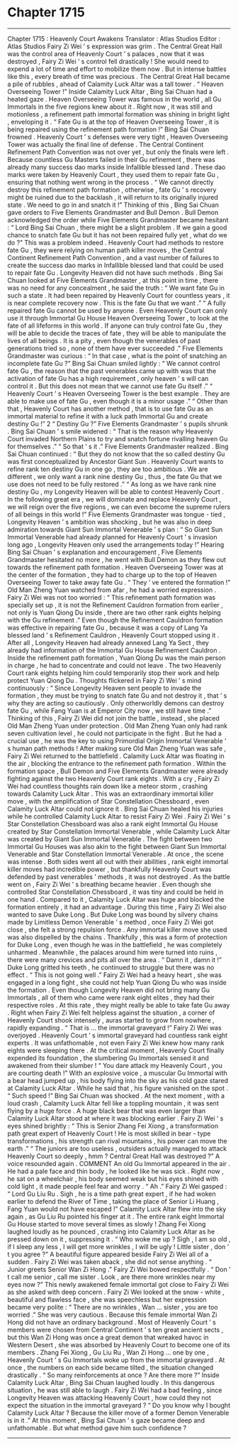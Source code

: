 
# Chapter 1715


---

Chapter 1715 : Heavenly Court Awakens
Translator :
Atlas Studios
Editor :
Atlas Studios
Fairy Zi Wei ’ s expression was grim .
The Central Great Hall was the control area of Heavenly Court ’ s palaces , now that it was destroyed , Fairy Zi Wei ’ s control fell drastically ! She would need to expend a lot of time and effort to mobilize them now .
But in intense battles like this , every breath of time was precious .
The Central Great Hall became a pile of rubbles , ahead of Calamity Luck Altar was a tall tower .
“ Heaven Overseeing Tower !” Inside Calamity Luck Altar , Bing Sai Chuan had a heated gaze .
Heaven Overseeing Tower was famous in the world , all Gu Immortals in the five regions knew about it . Right now , it was still and motionless , a refinement path immortal formation was shining in bright light , enveloping it .
“ Fate Gu is at the top of Heaven Overseeing Tower , it is being repaired using the refinement path formation !” Bing Sai Chuan frowned .
Heavenly Court ’ s defenses were very tight , Heaven Overseeing Tower was actually the final line of defense .
The Central Continent Refinement Path Convention was not over yet , but only the finals were left . Because countless Gu Masters failed in their Gu refinement , there was already many success dao marks inside Infallible blessed land .
These dao marks were taken by Heavenly Court , they used them to repair fate Gu , ensuring that nothing went wrong in the process .
“ We cannot directly destroy this refinement path formation , otherwise , fate Gu ’ s recovery might be ruined due to the backlash , it will return to its originally injured state . We need to go in and snatch it !” Thinking of this , Bing Sai Chuan gave orders to Five Elements Grandmaster and Bull Demon .
Bull Demon acknowledged the order while Five Elements Grandmaster became hesitant : “ Lord Bing Sai Chuan , there might be a slight problem . If we gain a good chance to snatch fate Gu but it has not been repaired fully yet , what do we do ?”
This was a problem indeed .
Heavenly Court had methods to restore fate Gu , they were relying on human path killer moves , the Central Continent Refinement Path Convention , and a vast number of failures to create the success dao marks in Infallible blessed land that could be used to repair fate Gu .
Longevity Heaven did not have such methods .
Bing Sai Chuan looked at Five Elements Grandmaster , at this point in time , there was no need for any concealment , he said the truth : “ We want fate Gu in such a state . It had been repaired by Heavenly Court for countless years , it is near complete recovery now . This is the fate Gu that we want .”
“ A fully repaired fate Gu cannot be used by anyone . Even Heavenly Court can only use it through Immortal Gu House Heaven Overseeing Tower , to look at the fate of all lifeforms in this world . If anyone can truly control fate Gu , they will be able to decide the traces of fate , they will be able to manipulate the lives of all beings . It is a pity , even though the venerables of past generations tried so , none of them have ever succeeded .”
Five Elements Grandmaster was curious : “ In that case , what is the point of snatching an incomplete fate Gu ?”
Bing Sai Chuan smiled lightly : “ We cannot control fate Gu , the reason that the past venerables came up with was that the activation of fate Gu has a high requirement , only heaven ’ s will can control it . But this does not mean that we cannot use fate Gu itself .”
“ Heavenly Court ’ s Heaven Overseeing Tower is the best example . They are able to make use of fate Gu , even though it is a minor usage .”
“ Other than that , Heavenly Court has another method , that is to use fate Gu as an immortal material to refine it with a luck path Immortal Gu and create destiny Gu !”
2
“ Destiny Gu ?” Five Elements Grandmaster ’ s pupils shrunk .
Bing Sai Chuan ’ s smile widened : “ That is the reason why Heavenly Court invaded Northern Plains to try and snatch fortune rivalling heaven Gu for themselves .”
“ So that ’ s it .” Five Elements Grandmaster realized .
Bing Sai Chuan continued : “ But they do not know that the so called destiny Gu was first conceptualized by Ancestor Giant Sun . Heavenly Court wants to refine rank ten destiny Gu in one go , they are too ambitious . We are different , we only want a rank nine destiny Gu , thus , the fate Gu that we use does not need to be fully restored .”
“ As long as we have rank nine destiny Gu , my Longevity Heaven will be able to contest Heavenly Court . In the following great era , we will dominate and replace Heavenly Court , we will reign over the five regions , we can even become the supreme rulers of all beings in this world !”
Five Elements Grandmaster was tongue - tied , Longevity Heaven ’ s ambition was shocking , but he was also in deep admiration towards Giant Sun Immortal Venerable ’ s plan : “ So Giant Sun Immortal Venerable had already planned for Heavenly Court ’ s invasion long ago , Longevity Heaven only used the arrangements today !”
Hearing Bing Sai Chuan ’ s explanation and encouragement , Five Elements Grandmaster hesitated no more , he went with Bull Demon as they flew out towards the refinement path formation .
Heaven Overseeing Tower was at the center of the formation , they had to charge up to the top of Heaven Overseeing Tower to take away fate Gu .
“ They ’ ve entered the formation !” Old Man Zheng Yuan watched from afar , he had a worried expression .
Fairy Zi Wei was not too worried : “ This refinement path formation was specially set up , it is not the Refinement Cauldron formation from earlier , not only is Yuan Qiong Du inside , there are two other rank eights helping with the Gu refinement .”
Even though the Refinement Cauldron formation was effective in repairing fate Gu , because it was a copy of Lang Ya blessed land ’ s Refinement Cauldron , Heavenly Court stopped using it .
After all , Longevity Heaven had already annexed Lang Ya Sect , they already had information of the Immortal Gu House Refinement Cauldron .
Inside the refinement path formation , Yuan Qiong Du was the main person in charge , he had to concentrate and could not leave . The two Heavenly Court rank eights helping him could temporarily stop their work and help protect Yuan Qiong Du .
Thoughts flickered in Fairy Zi Wei ’ s mind continuously : “ Since Longevity Heaven sent people to invade the formation , they must be trying to snatch fate Gu and not destroy it , that ’ s why they are acting so cautiously . Only otherworldly demons can destroy fate Gu , while Fang Yuan is at Emperor City now , we still have time .”
Thinking of this , Fairy Zi Wei did not join the battle , instead , she placed Old Man Zheng Yuan under protection .
Old Man Zheng Yuan only had rank seven cultivation level , he could not participate in the fight . But he had a crucial use , he was the key to using Primordial Origin Immortal Venerable ’ s human path methods !
After making sure Old Man Zheng Yuan was safe , Fairy Zi Wei returned to the battlefield .
Calamity Luck Altar was floating in the air , blocking the entrance to the refinement path formation .
Within the formation space , Bull Demon and Five Elements Grandmaster were already fighting against the two Heavenly Court rank eights .
With a cry , Fairy Zi Wei had countless thoughts rain down like a meteor storm , crashing towards Calamity Luck Altar .
This was an extraordinary immortal killer move , with the amplification of Star Constellation Chessboard , even Calamity Luck Altar could not ignore it .
Bing Sai Chuan healed his injuries while he controlled Calamity Luck Altar to resist Fairy Zi Wei .
Fairy Zi Wei ’ s Star Constellation Chessboard was also a rank eight Immortal Gu House created by Star Constellation Immortal Venerable , while Calamity Luck Altar was created by Giant Sun Immortal Venerable .
The fight between two Immortal Gu Houses was also akin to the fight between Giant Sun Immortal Venerable and Star Constellation Immortal Venerable .
At once , the scene was intense .
Both sides went all out with their abilities , rank eight immortal killer moves had incredible power , but thankfully Heavenly Court was defended by past venerables ’ methods , it was not destroyed .
As the battle went on , Fairy Zi Wei ’ s breathing became heavier .
Even though she controlled Star Constellation Chessboard , it was tiny and could be held in one hand . Compared to it , Calamity Luck Altar was huge and blocked the formation entirely , it had an advantage .
During this time , Fairy Zi Wei also wanted to save Duke Long .
But Duke Long was bound by silvery chains made by Limitless Demon Venerable ’ s method , once Fairy Zi Wei got close , she felt a strong repulsion force . Any immortal killer move she used was also dispelled by the chains .
Thankfully , this was a form of protection for Duke Long , even though he was in the battlefield , he was completely unharmed . Meanwhile , the palaces around him were turned into ruins , there were many crevices and pits all over the area .
“ Damn it , damn it !” Duke Long gritted his teeth , he continued to struggle but there was no effect .
“ This is not going well .” Fairy Zi Wei had a heavy heart , she was engaged in a long fight , she could not help Yuan Qiong Du who was inside the formation .
Even though Longevity Heaven did not bring many Gu Immortals , all of them who came were rank eight elites , they had their respective roles .
At this rate , they might really be able to take fate Gu away .
Right when Fairy Zi Wei felt helpless against the situation , a corner of Heavenly Court shook intensely , auras started to grow from nowhere , rapidly expanding .
“ That is … the immortal graveyard !” Fairy Zi Wei was overjoyed .
Heavenly Court ’ s immortal graveyard had countless rank eight experts . It was unfathomable , not even Fairy Zi Wei knew how many rank eights were sleeping there .
At the critical moment , Heavenly Court finally expended its foundation , the slumbering Gu Immortals sensed it and awakened from their slumber !
“ You dare attack my Heavenly Court , you are courting death !” With an explosive voice , a muscular Gu Immortal with a bear head jumped up , his body flying into the sky as his cold gaze stared at Calamity Luck Altar .
While he said that , his figure vanished on the spot .
“ Such speed !” Bing Sai Chuan was shocked .
At the next moment , with a loud crash , Calamity Luck Altar fell like a toppling mountain , it was sent flying by a huge force .
A huge black bear that was even larger than Calamity Luck Altar stood at where it was blocking earlier .
Fairy Zi Wei ’ s eyes shined brightly : “ This is Senior Zhang Fei Xiong , a transformation path great expert of Heavenly Court ! He is most skilled in bear - type transformations , his strength can rival mountains , his power can move the earth .”
“ The juniors are too useless , outsiders actually managed to attack Heavenly Court so deeply , hmm ? Central Great Hall was destroyed ?” A voice resounded again .
COMMENT
An old Gu Immortal appeared in the air .
He had a pale face and thin body , he looked like he was sick . Right now , he sat on a wheelchair , his body seemed weak but his eyes shined with cold light , it made people feel fear and worry .
“ Ah .” Fairy Zi Wei gasped : “ Lord Gu Liu Ru . Sigh , he is a time path great expert , if he had woken earlier to defend the River of Time , taking the place of Senior Li Huang , Fang Yuan would not have escaped !”
Calamity Luck Altar flew into the sky again , as Gu Liu Ru pointed his finger at it .
The entire rank eight Immortal Gu House started to move several times as slowly !
Zhang Fei Xiong laughed loudly as he pounced , crashing into Calamity Luck Altar as he pressed down on it , suppressing it .
“ Who woke me up ? Sigh , I am so old , if I sleep any less , I will get more wrinkles , I will be ugly ! Little sister , don ’ t you agree ?” A beautiful figure appeared beside Fairy Zi Wei all of a sudden .
Fairy Zi Wei was taken aback , she did not sense anything .
“ Junior greets Senior Wan Zi Hong .” Fairy Zi Wei bowed respectfully .
“ Don ’ t call me senior , call me sister . Look , are there more wrinkles near my eyes now ?” This newly awakened female immortal got close to Fairy Zi Wei as she asked with deep concern .
Fairy Zi Wei looked at the snow - white , beautiful and flawless face , she was speechless but her expression became very polite : “ There are no wrinkles , Wan … sister , you are too worried .”
She was very cautious .
Because this female immortal Wan Zi Hong did not have an ordinary background .
Most of Heavenly Court ’ s members were chosen from Central Continent ’ s ten great ancient sects , but this Wan Zi Hong was once a great demon that wreaked havoc in Western Desert , she was absorbed by Heavenly Court to become one of its members .
Zhang Fei Xiong , Gu Liu Ru , Wan Zi Hong … one by one , Heavenly Court ’ s Gu Immortals woke up from the immortal graveyard .
At once , the numbers on each side became tilted , the situation changed drastically .
“ So many reinforcements at once ? Are there more ?” Inside Calamity Luck Altar , Bing Sai Chuan laughed loudly .
In this dangerous situation , he was still able to laugh .
Fairy Zi Wei had a bad feeling , since Longevity Heaven was attacking Heavenly Court , how could they not expect the situation in the immortal graveyard ?
“ Do you know why I bought Calamity Luck Altar ? Because the killer move of a former Demon Venerable is in it .” At this moment , Bing Sai Chuan ’ s gaze became deep and unfathomable .
But what method gave him such confidence ?

---

